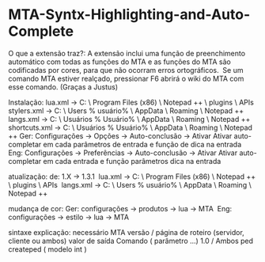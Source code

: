 # MTA-Syntx-Highlighting-and-Auto-Complete

O que a extensão traz?:
A extensão inclui uma função de preenchimento automático com todas as funções do MTA e as funções do MTA são codificadas por cores, para que não ocorram erros ortográficos. 
Se um comando MTA estiver realçado, pressionar F6 abrirá o wiki do MTA com esse comando. (Graças a Justus) 


Instalação:
lua.xml -> C: \ Program Files (x86) \ Notepad ++ \ plugins \ APIs 
stylers.xml -> C: \ Users \% usuário% \ AppData \ Roaming \ Notepad ++ 
langs.xml -> C: \ Usuários \% Usuário% \ AppData \ Roaming \ Notepad ++ 
shortcuts.xml -> C: \ Usuários \% Usuário% \ AppData \ Roaming \ Notepad ++
Ger: Configurações -> Opções -> Auto-conclusão -> Ativar Ativar auto-completar em cada parâmetros de entrada e função de dica na entrada 
Eng: Configurações -> Preferências -> Auto-conclusão -> Ativar Ativar auto-completar em cada entrada e função parâmetros dica na entrada 


atualização:
de: 1.X -> 1.3.1 
lua.xml -> C: \ Program Files (x86) \ Notepad ++ \ plugins \ APIs 
langs.xml -> C: \ Users \% usuário% \ AppData \ Roaming \ Notepad ++ 


mudança de cor:
Ger: configurações -> produtos -> lua -> MTA 
Eng: configurações -> estilo -> lua -> MTA 


sintaxe explicação:
necessário MTA versão / página de roteiro (servidor, cliente ou ambos) valor de saída Comando ( parâmetro ...)
1.0 / Ambos ped createped ( modelo int ) 
